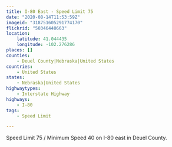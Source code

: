 ```yaml
---
title: I-80 East - Speed Limit 75
date: "2020-08-14T11:53:59Z"
imageid: "318751605291774170"
flickrid: "50346440663"
location:
    latitude: 41.044435
    longitude: -102.276286
places: []
counties:
    - Deuel County|Nebraska|United States
countries:
    - United States
states:
    - Nebraska|United States
highwaytypes:
    - Interstate Highway
highways:
    - I-80
tags:
    - Speed Limit

---
```

Speed Limit 75 / Minimum Speed 40 on I-80 east in Deuel County.